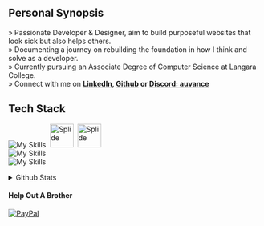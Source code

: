 ## Personal Synopsis
» Passionate Developer & Designer, aim to build purposeful websites that look sick but also helps others. <br>
» Documenting a journey on rebuilding the foundation in how I think and solve as a developer. <br>
» Currently pursuing an Associate Degree of Computer Science at Langara College. <br>
» ‌Connect with me on **[LinkedIn](www.linkedin.com/in/hafizau/), [Github](https://github.com/Auvancee) or [Discord: auvance](https://discord.com)**


## Tech Stack
![My Skills](https://go-skill-icons.vercel.app/api/icons?i=vite,react,nextjs,tailwind,gsap) &nbsp;<img src="https://github.com/user-attachments/assets/63257040-9bdd-4041-b57d-9d91760ab52d" alt="Splide" width="47" height="47"> &nbsp;<img src="https://github.com/user-attachments/assets/f1d5f2f2-98ab-4e44-a812-63142a464281" alt="Splide" width="47" height="47"> <br> 
![My Skills](https://go-skill-icons.vercel.app/api/icons?i=supabase) <br>
![My Skills](https://go-skill-icons.vercel.app/api/icons?i=figma,xd,ai,indesign,ps)


<details>
<summary>Github Stats</summary>
  
  <a href="#">![Github stats](https://github-readme-stats.vercel.app/api?username=hafizauo&theme=dark&count_private=true&hide_border=true&line_height=20)</a>
  <a href="#">![Top Langs](https://github-readme-stats.vercel.app/api/top-langs/?username=hafizauo&layout=compact&theme=dark&count_private=true&hide_border=true)</a>
  
</details>

#### Help Out A Brother
[![PayPal](https://img.shields.io/badge/PayPal-00457C?style=for-the-badge&logo=paypal&logoColor=white)](https://paypal.me/Auvance) 
